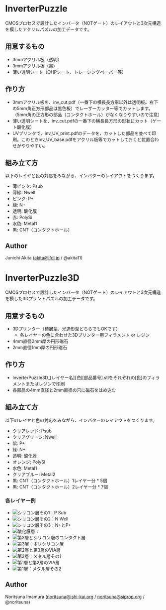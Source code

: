 # InverterPuzzle

CMOSプロセスで設計したインバータ（NOTゲート）のレイアウトと3次元構造を模したアクリルパズルの加工データです。

## 用意するもの
- 3mmアクリル板（透明）
- 3mmアクリル板（黒）
- 薄い透明シート（OHPシート、トレーシングペーパー等）

## 作り方
- 3mmアクリル板を、inv_cut.pdf（一番下の横長長方形以外は透明板。右下の5mm角正方形部品は黒色板）でレーザーカッター等でカットします。（5mm角の正方形の部品（コンタクトホール）がなくなりやすいので注意）
- 薄い透明シートを、inv_cut.pdfの一番下の横長長方形の形状にカット（ゲート酸化膜）
- UVプリンタで、inv_UV_print.pdfのデータを、カットした部品を並べて印刷。このときinv_UV_base.pdfをアクリル板等でカットしておくと位置合わせがやりやすい。

## 組み立て方
以下のレイヤと色の対応をみながら、インバターのレイアウトをつくります。
- 薄ピンク: Psub
- 薄緑: Nwell
- ピンク: P+
- 緑: N+
- 透明: 酸化膜
- 赤: PolySi
- 水色: Metal1
- 黒: CNT（コンタクトホール）

## Author

Junichi Akita (akita@ifdl.jp / @akita11)


# InverterPuzzle3D

CMOSプロセスで設計したインバータ（NOTゲート）のレイアウトと3次元構造を模した3Dプリントパズルの加工データです。

## 用意するもの
- 3Dプリンター（積層型、光造形型どちらでもOKです）
   - 各レイヤーの色に合わせた3Dプリンター用フィラメント or レジン
- 4mm直径2mm厚の円形磁石
- 2mm直径1mm厚の円形磁石

## 作り方
- InverterPuzzle3D_[レイヤー名]_[色]_[部品番号].stlをそれぞれの[色]のフィラメントまたはレジンで印刷
- 各部品の4mm直径と2mm直径の穴に磁石をはめ込む

## 組み立て方
以下のレイヤと色の対応をみながら、インバターのレイアウトをつくります。
- クリアレッド: Psub
- クリアグリーン: Nwell
- 紫: P+
- 緑: N+
- 透明: 酸化膜
- オレンジ: PolySi
- 水色: Metal1
- クリアブルー: Metal2
- 黒: CNT（コンタクトホール）1レイヤー分 * 5個
- 黒: CNT（コンタクトホール）2レイヤー分 * 7個


### 各レイヤー例
- ![シリコン層その1：P Sub](/images/InverterPuzzle3D_P-Sub_ClearRed.jpg)
- ![シリコン層その2：N Well](/images/InverterPuzzle3D_N-Well_ClearGreen.jpg)
- ![シリコン層その3：N+とP+](/images/InverterPuzzle3D_N-Plus_Yellow-P-Plus_Purple.jpg)
- ![酸化膜層：](/images/InverterPuzzle3D_GateOxide_Clear.jpg)
- ![第3層とシリコン層のコンタクト層](/images/InverterPuzzle3D_CNT-VIA_Black_2layer-GateOxide_Clear.jpg)
- ![第3層：ポリシリコン層](/images/InverterPuzzle3D_POL_Orange.jpg)
- ![第2層と第3層のVIA層](/images/InverterPuzzle3D_POL_Orange-CNT-VIA_Black_1layer.jpg)
- ![第2層：メタル層その1](/images/InverterPuzzle3D_ML1_SkyBlue.jpg)
- ![第1層と第2層のVIA層](/images/InverterPuzzle3D_ML1_SkyBlue-CNT-VIA_Black_1layer.jpg)
- ![第1層：メタル層その2](/images/InverterPuzzle3D_ML2_ClearBlue.jpg)


## Author

Noritsuna Imamura (noritsuna@ishi-kai.org / noritsuna@siprop.org / @noritsuna)

